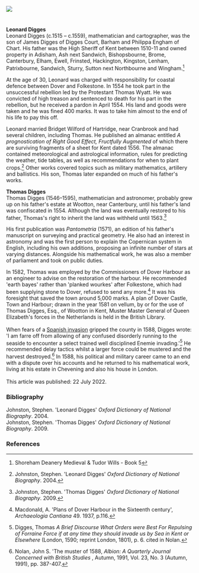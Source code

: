 <a href="https://www.kent-maps.online"><img src="https://kent-map.github.io/mdpress/juncture/ve-button.png"></a>

<param ve-config title="Leonard and Thomas Digges" author="Arnav Sharma and Michelle Crowther" layout="vtl" banner="https://raw.githubusercontent.com/kent-map/images/main/banners/16c.jpg"> 

<param ve-entity eid="Q8034080" aliases="Wootton">
<param ve-entity eid="Q2160826" aliases="Cranbrook">
<param ve-entity eid="Q1836548" aliases="Barham">
<param ve-entity eid="Q26369368" aliases="Hartridge">
<param ve-entity eid="Q179224" aliases="Dover">
<param ve-entity eid="Q375314" aliases="Folkestone">
<param ve-entity eid="Q2470003" aliases="Chart">
<param ve-entity eid="Q105776177" aliases="Brome">
<param ve-entity eid="Q2297876" aliases="Chevening">
<param ve-entity eid="Q2790263" aliases="Adisham"> 
<param ve-entity eid="Q4804328" aliases="Ash next Sandwich"> 
<param ve-entity eid="Q866348" aliases="Bishopsbourne"> 
<param ve-entity eid="Q29303" aliases="Canterbury"> 
<param ve-entity eid="Q1981740" aliases="Elham">
<param ve-entity eid="Q2703021" aliases="Ewell">
<param ve-entity eid="Q5504627" aliases="Frinsted"> 
<param ve-entity eid="Q2747104" aliases="Hackington">
<param ve-entity eid="Q2749435" aliases="Kingston"> 
<param ve-entity eid="Q28339447" aliases="Lenham"> 
<param ve-entity eid="Q7148079" aliases="Patrixbourne">
<param ve-entity eid="Q26163" aliases="Sandwich">
<param ve-entity eid="Q2173192" aliases="Sturry"> 
<param ve-entity eid="Q2455830" aliases="Sutton next Northbourne"> 
<param ve-entity eid="Q2632094" aliases="Wingham">

#

**Leonard Digges**   
Leonard Digges (c.1515 – c.1559), mathematician and cartographer, was the son of James Digges of Digges Court, Barham and Philippa Engham of Chart. His father was the High Sheriff of Kent between 1510-11 and owned property in Adisham, Ash next Sandwich, Bishopsbourne, Brome, Canterbury, Elham, Ewell, Frinsted, Hackington, Kingston, Lenham, Patrixbourne, Sandwich, Sturry, Sutton next Northbourne and Wingham.[^ref1] 
<param ve-image url="https://upload.wikimedia.org/wikipedia/commons/d/d4/Pantometria_by_Leonard_Digges_1591.jpg" label="Pantometria by Leonard Digges, revised by Thomas Digges, 1591" attribution="Leonard Digges. Engraver unknown. Printed by Abell Jeffes, London., Public domain, via Wikimedia Commons"> 
<param ve-map center="Q1836548" zoom="10">

At the age of 30, Leonard was charged with responsibility for coastal defence between Dover and Folkestone. In 1554 he took part in the unsuccessful rebellion led by the Protestant Thomas Wyatt. He was convicted of high treason and sentenced to death for his part in the rebellion, but he received a pardon in April 1554. His land and goods were taken and he was fined 400 marks. It was to take him almost to the end of his life to pay this off.
<param ve-image url="https://upload.wikimedia.org/wikipedia/commons/0/09/SirThomasWyatt01.jpg" label="Thomas Wyatt" attribution="Francesco Bartolozzi, Public domain, via Wikimedia Commons">

Leonard married Bridget Wilford of Hartridge, near Cranbrook and had several children, including Thomas. He published an almanac entitled _A prognostication of Right Good Effect, Fructfully Augmented_ of which there are surviving fragments of a sheet for Kent dated 1556. The almanac contained meteorological and astrological information, rules for predicting the weather, tide tables, as well as recommendations for when to plant crops.[^ref2] Other works covered topics such as military mathematics, artillery and ballistics. His son, Thomas later expanded on much of his father's works.
<param ve-image url="https://upload.wikimedia.org/wikipedia/commons/2/2c/Title_page_to_A_prognostication_everlastinge..._by_Digges_Wellcome_L0011159.jpg" label="A prognostication everlastinge..corrected and Augmented by Thomas Digges, his sonne, 1675" attribution="Wellcome Collection via Wikimedia Commons" license="CC BY 4.0"> 
<param ve-map center="Q8034080" zoom="15">

**Thomas Digges**   
Thomas Digges (1546–1595), mathematician and astronomer, probably grew up on his father's estate at Wootton, near Canterbury, until his father's land was confiscated in 1554. Although the land was eventually restored to his father, Thomas's right to inherit the land was withheld until 1563.[^ref3]
<param ve-map center="Q8034080" zoom="15">

His first publication was _Pantometria_ (1571), an edition of his father's manuscript on surveying and practical geometry. He also had an interest in astronomy and was the first person to explain the Copernican system in English, including his own additions, proposing an infinite number of stars at varying distances. Alongside his mathematical work, he was also a member of parliament and took on public duties.
<param ve-image url="https://upload.wikimedia.org/wikipedia/commons/3/3e/ThomasDiggesmap.JPG" label="Thomas Digges map" attribution="Thomas Digges (1546?-1595), Public domain, via Wikimedia Commons">

In 1582, Thomas was employed by the Commissioners of Dover Harbour as an engineer to advise on the restoration of the harbour. He recommended 'earth bayes' rather than 'planked wourkes' after Folkestone, which had been supplying stone to Dover, refused to send any more.[^ref4] It was his foresight that saved the town around 5,000 marks. A plan of Dover Castle, Town and Harbour; drawn in the year 1581 on vellum, by or for the use of Thomas Digges, Esq., of Wootton in Kent, Muster Master General of Queen Elizabeth's forces in the Netherlands is held in the British Library. 
<br><br>
When fears of a [Spanish invasion](/16c/16c-spanish-armada/) gripped the county in 1588, Digges wrote: 'I am farre off from allowing of any confused disorderly running to the seaside to encounter a select trained well disciplined Enemie invading.'[^ref5]  He recommended delay tactics whilst a larger force could be mustered and the harvest destroyed.[^ref6] In 1588, his political and military career came to an end with a dispute over his accounts and he returned to his mathematical work, living at his estate in Chevening and also his house in London.
<br><br>
This article was published: 22 July 2022.
<param ve-image url="https://upload.wikimedia.org/wikipedia/commons/1/17/Invincible_Armada.jpg" label="Invincible Armada" attribution="Royal Museums Greenwich, Public domain, via Wikimedia Commons">
<param ve-map center="Q179224" zoom="10">

### Bibliography

Johnston, Stephen. 'Leonard Digges' _Oxford Dictionary of National Biography_. 2004.   
Johnston, Stephen. 'Thomas Digges' _Oxford Dictionary of National Biography_. 2009.   

### References

[^ref1]: Shoreham Deanery Medieval & Tudor Wills - Book 5   
[^ref2]: Johnston, Stephen. 'Leonard Digges' _Oxford Dictionary of National Biography_. 2004.   
[^ref3]: Johnston, Stephen. 'Thomas Digges' _Oxford Dictionary of National Biography_. 2009.   
[^ref4]:  Macdonald, A. 'Plans of Dover Harbour in the Sixteenth century', _Archaeologia Cantiana_ 49. 1937, p.116.   
[^ref5]: Digges, Thomas _A Brief Discourse What Orders were Best For Repulsing of Forraine Force if at any time they should invade us by Sea in Kent or Elsewhere_ (London, 1590; reprint London, 1801), p. 6. cited in Nolan.   
[^ref6]:  Nolan,  John S. 'The muster of 1588, _Albion: A Quarterly Journal Concerned with British Studies_ , Autumn, 1991, Vol. 23, No. 3 (Autumn, 1991), pp. 387-407.   
